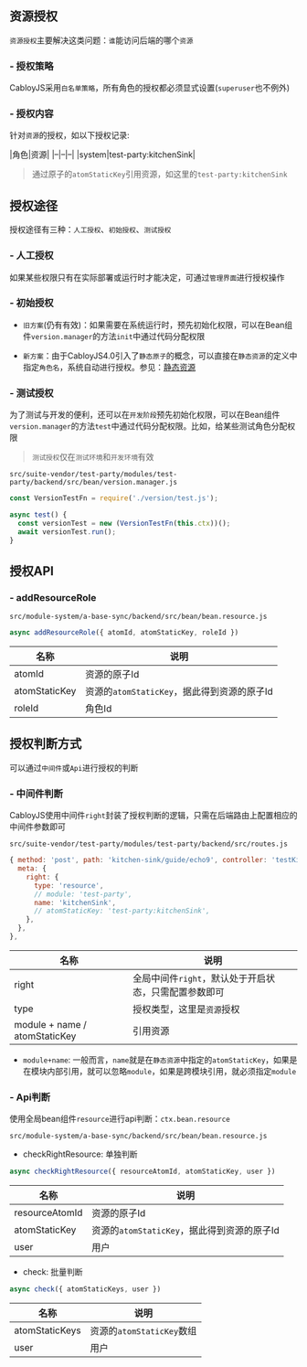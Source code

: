 ## 资源授权

`资源授权`主要解决这类问题：`谁`能访问后端的哪个`资源`

### - 授权策略

CabloyJS采用`白名单策略`，所有角色的授权都必须显式设置(`superuser`也不例外)

### - 授权内容

针对`资源`的授权，如以下授权记录:

|角色|资源|
|–|–|–|
|system|test-party:kitchenSink|

> 通过原子的`atomStaticKey`引用资源，如这里的`test-party:kitchenSink`

## 授权途径

授权途径有三种：`人工授权`、`初始授权`、`测试授权`

### - 人工授权

如果某些权限只有在实际部署或运行时才能决定，可通过`管理界面`进行授权操作

### - 初始授权

* `旧方案`(仍有有效)：如果需要在系统运行时，预先初始化权限，可以在Bean组件`version.manager`的方法`init`中通过代码分配权限

* `新方案`：由于CabloyJS4.0引入了`静态原子`的概念，可以直接在`静态资源`的定义中指定`角色名`，系统自动进行授权。参见：[静态资源](https://cabloy.com/zh-cn/articles/resource-static.html)

### - 测试授权

为了测试与开发的便利，还可以在`开发阶段`预先初始化权限，可以在Bean组件`version.manager`的方法`test`中通过代码分配权限。比如，给某些测试角色分配权限

> `测试授权`仅在`测试环境`和`开发环境`有效

`src/suite-vendor/test-party/modules/test-party/backend/src/bean/version.manager.js`

``` javascript
const VersionTestFn = require('./version/test.js');

async test() {
  const versionTest = new (VersionTestFn(this.ctx))();
  await versionTest.run();
}
```

## 授权API

### - addResourceRole

`src/module-system/a-base-sync/backend/src/bean/bean.resource.js`

``` javascript
async addResourceRole({ atomId, atomStaticKey, roleId })
```

| 名称 | 说明 |
|----|----|
| atomId | 资源的原子Id |
| atomStaticKey | 资源的`atomStaticKey`，据此得到资源的原子Id |
| roleId | 角色Id |

## 授权判断方式

可以通过`中间件`或`Api`进行授权的判断

### - 中间件判断

CabloyJS使用中间件`right`封装了授权判断的逻辑，只需在后端路由上配置相应的中间件参数即可

`src/suite-vendor/test-party/modules/test-party/backend/src/routes.js`

``` javascript
{ method: 'post', path: 'kitchen-sink/guide/echo9', controller: 'testKitchensinkGuide',
  meta: {
    right: { 
      type: 'resource', 
      // module: 'test-party',
      name: 'kitchenSink',
      // atomStaticKey: 'test-party:kitchenSink',
    },
  },
},
```

| 名称 | 说明 |
|----|----|
| right | 全局中间件`right`，默认处于开启状态，只需配置参数即可 |
| type | 授权类型，这里是`资源`授权 |
| module + name / atomStaticKey | 引用资源 |

* `module+name`: 一般而言，`name`就是在`静态资源`中指定的`atomStaticKey`，如果是在模块内部引用，就可以忽略`module`，如果是跨模块引用，就必须指定`module`

### - Api判断

使用全局bean组件`resource`进行api判断：`ctx.bean.resource`

`src/module-system/a-base-sync/backend/src/bean/bean.resource.js`

* checkRightResource: 单独判断

``` javascript
async checkRightResource({ resourceAtomId, atomStaticKey, user }) 
```

| 名称 | 说明 |
|----|----|
| resourceAtomId | 资源的原子Id |
| atomStaticKey | 资源的`atomStaticKey`，据此得到资源的原子Id |
| user | 用户 |

* check: 批量判断

``` javascript
async check({ atomStaticKeys, user }) 
```

| 名称 | 说明 |
|----|----|
| atomStaticKeys | 资源的`atomStaticKey`数组 |
| user | 用户 |
